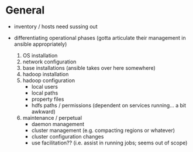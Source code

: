 # General
- inventory / hosts need sussing out

- differentiating operational phases (gotta articulate their management in ansible appropriately)
  1. OS installation
  1. network configuration
  1. base installations (ansible takes over here somewhere)
  1. hadoop installation
  1. hadoop configuration
     - local users
     - local paths
     - property files
     - hdfs paths / permissions (dependent on services running... a bit awkward)
  1. maintenance / perpetual
     - daemon management
     - cluster management (e.g. compacting regions or whatever)
     - cluster configuration changes
     - use facilitation?? (i.e. assist in running jobs; seems out of scope)

